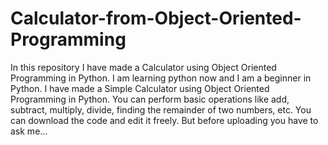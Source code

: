 # Calculator-from-Object-Oriented-Programming
In this repository I have made a Calculator using Object Oriented Programming in Python.
I am learning python now and I am a beginner in Python. I have made a Simple Calculator using Object Oriented Programming in Python. You can perform basic operations like add, subtract, multiply, divide, finding the remainder of two numbers, etc. You can download the code and edit it freely. But before uploading you have to ask me...
